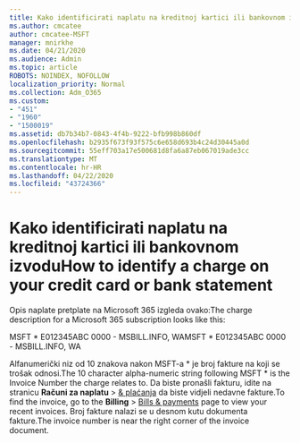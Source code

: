 ```yaml
---
title: Kako identificirati naplatu na kreditnoj kartici ili bankovnom izvodu
ms.author: cmcatee
author: cmcatee-MSFT
manager: mnirkhe
ms.date: 04/21/2020
ms.audience: Admin
ms.topic: article
ROBOTS: NOINDEX, NOFOLLOW
localization_priority: Normal
ms.collection: Adm_O365
ms.custom:
- "451"
- "1960"
- "1500019"
ms.assetid: db7b34b7-0843-4f4b-9222-bfb998b860df
ms.openlocfilehash: b2935f673f93f575c6e658d693b4c24d30445a0d
ms.sourcegitcommit: 55eff703a17e500681d8fa6a87eb067019ade3cc
ms.translationtype: MT
ms.contentlocale: hr-HR
ms.lasthandoff: 04/22/2020
ms.locfileid: "43724366"
---
```

# <a name="how-to-identify-a-charge-on-your-credit-card-or-bank-statement"></a><span data-ttu-id="0b2ed-102">Kako identificirati naplatu na kreditnoj kartici ili bankovnom izvodu</span><span class="sxs-lookup"><span data-stu-id="0b2ed-102">How to identify a charge on your credit card or bank statement</span></span>

<span data-ttu-id="0b2ed-103">Opis naplate pretplate na Microsoft 365 izgleda ovako:</span><span class="sxs-lookup"><span data-stu-id="0b2ed-103">The charge description for a Microsoft 365 subscription looks like this:</span></span>
  
<span data-ttu-id="0b2ed-104">MSFT \* E012345ABC 0000 - MSBILL.INFO, WA</span><span class="sxs-lookup"><span data-stu-id="0b2ed-104">MSFT \* E012345ABC 0000 - MSBILL.INFO, WA</span></span>
  
<span data-ttu-id="0b2ed-105">Alfanumerički niz od 10 znakova nakon MSFT-a \* je broj fakture na koji se trošak odnosi.</span><span class="sxs-lookup"><span data-stu-id="0b2ed-105">The 10 character alpha-numeric string following MSFT \* is the Invoice Number the charge relates to.</span></span> <span data-ttu-id="0b2ed-106">Da biste pronašli fakturu, idite na stranicu **Računi za naplatu** \> [& plaćanja](https://go.microsoft.com/fwlink/p/?linkid=848039) da biste vidjeli nedavne fakture.</span><span class="sxs-lookup"><span data-stu-id="0b2ed-106">To find the invoice, go to the **Billing** \> [Bills & payments](https://go.microsoft.com/fwlink/p/?linkid=848039) page to view your recent invoices.</span></span> <span data-ttu-id="0b2ed-107">Broj fakture nalazi se u desnom kutu dokumenta fakture.</span><span class="sxs-lookup"><span data-stu-id="0b2ed-107">The invoice number is near the right corner of the invoice document.</span></span>